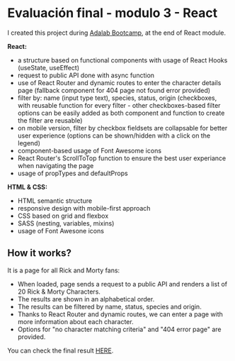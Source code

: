 # Evaluación final - modulo 3 - React

I created this project during [Adalab Bootcamp](https://adalab.es/), at the end of React module.

**React:**

- a structure based on functional components with usage of React Hooks (useState, useEffect)
- request to public API done with async function
- use of React Router and dynamic routes to enter the character details page (fallback component for 404 page not found error provided)
- filter by: name (input type text), species, status, origin (checkboxes, with reusable function for every filter - other checkboxes-based filter options can be easily added as both component and function to create the filter are reusable)
- on mobile version, filter by checkbox fieldsets are collapsable for better user experience (options can be shown/hidden with a click on the legend)
- component-based usage of Font Awesome icons
- React Router's ScrollToTop function to ensure the best user experiance when navigating the page
- usage of propTypes and defaultProps

**HTML & CSS:**

- HTML semantic structure
- responsive design with mobile-first approach
- CSS based on grid and flexbox
- SASS (nesting, variables, mixins)
- usage of Font Awesone icons

## How it works?

It is a page for all Rick and Morty fans:

- When loaded, page sends a request to a public API and renders a list of 20 Rick & Morty Characters.
- The results are shown in an alphabetical order.
- The results can be filtered by name, status, species and origin.
- Thanks to React Router and dynamic routes, we can enter a page with more information about each character.
- Options for "no character matching criteria" and "404 error page" are provided.

You can check the final result [HERE](http://beta.adalab.es/modulo-3-evaluacion-final-marcjnn/#/).
